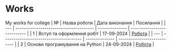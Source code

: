 # Works
My works for college
| №   | Назва роботи                           | Дата виконання | Посилання                   |
| --- | -------------------------------------- | -------------- | --------------------------- |
| 1   | Вступ та оформлення робіт              | 17-09-2024     | [Робота](./1_lab/)          |
| --- | -------------------------------------- | -------------- | --------------------------- |
| 2   | Основи програмування на Python         | 24-09-2024     | [Робота](./2_lab)          |
